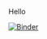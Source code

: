 Hello

[![Binder](https://mybinder.org/badge_logo.svg)](https://mybinder.org/v2/gh/stain/data71011-binder2/tree/main/HEAD)
